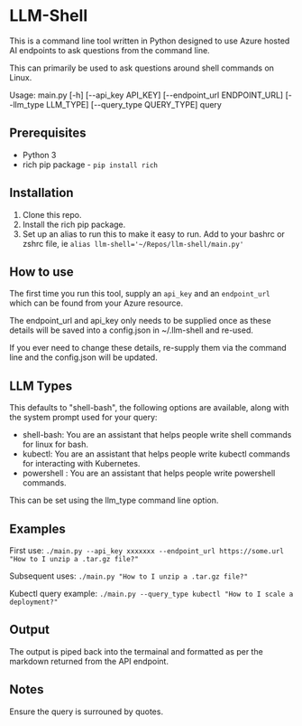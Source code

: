 # LLM-Shell

This is a command line tool written in Python designed to use Azure hosted AI endpoints to ask questions from the command line.

This can primarily be used to ask questions around shell commands on Linux.

Usage: main.py [-h] [--api_key API_KEY] [--endpoint_url ENDPOINT_URL] [--llm_type LLM_TYPE] [--query_type QUERY_TYPE] query

## Prerequisites

* Python 3
* rich pip package - `pip install rich`

## Installation

1. Clone this repo.
2. Install the rich pip package.
3. Set up an alias to run this to make it easy to run. Add to your bashrc or zshrc file, ie `alias llm-shell='~/Repos/llm-shell/main.py'`

## How to use

The first time you run this tool, supply an `api_key` and an `endpoint_url` which can be found from your Azure resource. 

The endpoint_url and api_key only needs to be supplied once as these details will be saved into a config.json in ~/.llm-shell and re-used.

If you ever need to change these details, re-supply them via the command line and the config.json will be updated.

## LLM Types

This defaults to "shell-bash", the following options are available, along with the system prompt used for your query:

* shell-bash: You are an assistant that helps people write shell commands for linux for bash.
* kubectl: You are an assistant that helps people write kubectl commands for interacting with Kubernetes.
* powershell : You are an assistant that helps people write powershell commands.

This can be set using the llm_type command line option.

## Examples

First use: `./main.py --api_key xxxxxxx --endpoint_url https://some.url "How to I unzip a .tar.gz file?"`

Subsequent uses: `./main.py "How to I unzip a .tar.gz file?"`

Kubectl query example: `./main.py --query_type kubectl "How to I scale a deployment?"`

## Output

The output is piped back into the termainal and formatted as per the markdown returned from the API endpoint.

## Notes

Ensure the query is surrouned by quotes.
